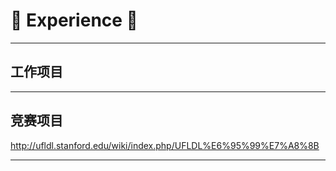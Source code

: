 # :rocket: Experience :facepunch:
---
## 工作项目
---
## 竞赛项目









http://ufldl.stanford.edu/wiki/index.php/UFLDL%E6%95%99%E7%A8%8B





---
